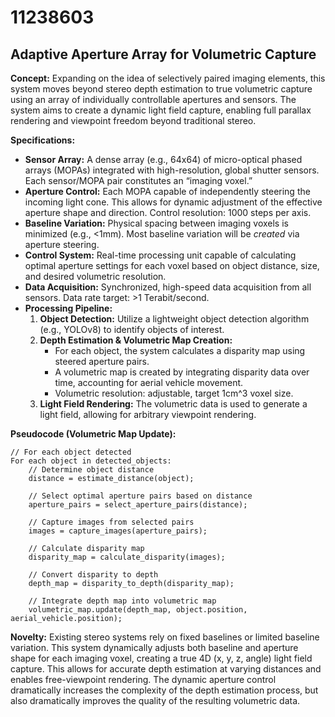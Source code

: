 # 11238603

## Adaptive Aperture Array for Volumetric Capture

**Concept:** Expanding on the idea of selectively paired imaging elements, this system moves beyond stereo depth estimation to true volumetric capture using an array of individually controllable apertures and sensors. The system aims to create a dynamic light field capture, enabling full parallax rendering and viewpoint freedom beyond traditional stereo.

**Specifications:**

*   **Sensor Array:** A dense array (e.g., 64x64) of micro-optical phased arrays (MOPAs) integrated with high-resolution, global shutter sensors. Each sensor/MOPA pair constitutes an “imaging voxel.”
*   **Aperture Control:** Each MOPA capable of independently steering the incoming light cone. This allows for dynamic adjustment of the effective aperture shape and direction. Control resolution: 1000 steps per axis.
*   **Baseline Variation:** Physical spacing between imaging voxels is minimized (e.g., <1mm).  Most baseline variation will be *created* via aperture steering.
*   **Control System:** Real-time processing unit capable of calculating optimal aperture settings for each voxel based on object distance, size, and desired volumetric resolution.
*   **Data Acquisition:**  Synchronized, high-speed data acquisition from all sensors. Data rate target: >1 Terabit/second.
*   **Processing Pipeline:**
    1.  **Object Detection:** Utilize a lightweight object detection algorithm (e.g., YOLOv8) to identify objects of interest.
    2.  **Depth Estimation & Volumetric Map Creation:**
        *   For each object, the system calculates a disparity map using steered aperture pairs.
        *   A volumetric map is created by integrating disparity data over time, accounting for aerial vehicle movement.
        *   Volumetric resolution: adjustable, target 1cm^3 voxel size.
    3.  **Light Field Rendering:**  The volumetric data is used to generate a light field, allowing for arbitrary viewpoint rendering.

**Pseudocode (Volumetric Map Update):**

```
// For each object detected
For each object in detected_objects:
    // Determine object distance
    distance = estimate_distance(object);

    // Select optimal aperture pairs based on distance
    aperture_pairs = select_aperture_pairs(distance);

    // Capture images from selected pairs
    images = capture_images(aperture_pairs);

    // Calculate disparity map
    disparity_map = calculate_disparity(images);

    // Convert disparity to depth
    depth_map = disparity_to_depth(disparity_map);

    // Integrate depth map into volumetric map
    volumetric_map.update(depth_map, object.position, aerial_vehicle.position);
```

**Novelty:** Existing stereo systems rely on fixed baselines or limited baseline variation. This system dynamically adjusts both baseline and aperture shape for each imaging voxel, creating a true 4D (x, y, z, angle) light field capture. This allows for accurate depth estimation at varying distances and enables free-viewpoint rendering. The dynamic aperture control dramatically increases the complexity of the depth estimation process, but also dramatically improves the quality of the resulting volumetric data.